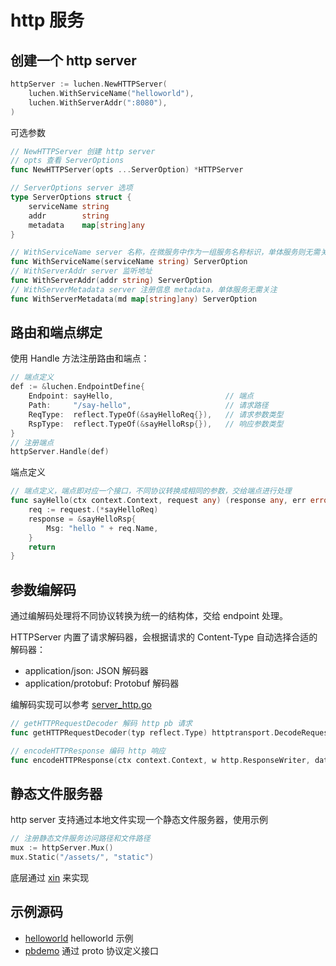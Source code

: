 # http 服务

## 创建一个 http server

```go
httpServer := luchen.NewHTTPServer(
    luchen.WithServiceName("helloworld"),
    luchen.WithServerAddr(":8080"),
)
```

可选参数
```go
// NewHTTPServer 创建 http server
// opts 查看 ServerOptions
func NewHTTPServer(opts ...ServerOption) *HTTPServer

// ServerOptions server 选项
type ServerOptions struct {
    serviceName string
    addr        string
    metadata    map[string]any
}

// WithServiceName server 名称，在微服务中作为一组服务名称标识，单体服务则无需关注
func WithServiceName(serviceName string) ServerOption
// WithServerAddr server 监听地址
func WithServerAddr(addr string) ServerOption
// WithServerMetadata server 注册信息 metadata，单体服务无需关注
func WithServerMetadata(md map[string]any) ServerOption
```

## 路由和端点绑定

使用 Handle 方法注册路由和端点：

```go
// 端点定义
def := &luchen.EndpointDefine{
    Endpoint: sayHello,                         // 端点
    Path:     "/say-hello",                     // 请求路径
    ReqType:  reflect.TypeOf(&sayHelloReq{}),   // 请求参数类型
    RspType:  reflect.TypeOf(&sayHelloRsp{}),   // 响应参数类型
}
// 注册端点
httpServer.Handle(def)
```

端点定义

```go
// 端点定义，端点即对应一个接口，不同协议转换成相同的参数，交给端点进行处理
func sayHello(ctx context.Context, request any) (response any, err error) {
	req := request.(*sayHelloReq)
	response = &sayHelloRsp{
		Msg: "hello " + req.Name,
	}
	return
}
```

## 参数编解码

通过编解码处理将不同协议转换为统一的结构体，交给 endpoint 处理。

HTTPServer 内置了请求解码器，会根据请求的 Content-Type 自动选择合适的解码器：

- application/json: JSON 解码器
- application/protobuf: Protobuf 解码器

编解码实现可以参考 [server_http.go](https://github.com/fengjx/luchen/blob/master/server_http.go)
```go
// getHTTPRequestDecoder 解码 http pb 请求
func getHTTPRequestDecoder(typ reflect.Type) httptransport.DecodeRequestFunc

// encodeHTTPResponse 编码 http 响应
func encodeHTTPResponse(ctx context.Context, w http.ResponseWriter, data any)
```

## 静态文件服务器

http server 支持通过本地文件实现一个静态文件服务器，使用示例

```go
// 注册静态文件服务访问路径和文件路径
mux := httpServer.Mux()
mux.Static("/assets/", "static")
```

底层通过 [xin](https://github.com/fengjx/xin) 来实现

## 示例源码

- [helloworld](https://github.com/fengjx/luchen/tree/master/_example/helloworld) helloworld 示例
- [pbdemo](https://github.com/fengjx/luchen/tree/master/_example/pbdemo) 通过 proto 协议定义接口

